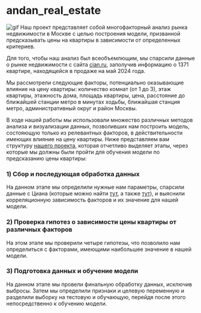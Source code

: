 # andan_real_estate
![gif](https://i.gifer.com/pXx.gif)
Наш проект представляет собой многофакторный анализ рынка недвижимости в Москве с целью построения модели, призванной предсказывать цены на квартиры в зависимости от определенных критериев.  

Для того, чтобы наш анализ был всеобъемлющим, мы спарсили данные о рынке недвижимости с сайта [cian.ru](https://www.cian.ru), заполучив информацию о 1371 квартире, находящейся в продаже на май 2024 года.  

Мы рассмотрели следующие факторы, потенциально оказывающие влияние на цену квартиры: количество комнат (от 1 до 3), этаж квартиры, этажность дома, площадь квартиры, цена, расстояние до ближайшей станции метро в минутах ходьбы, ближайшая станция метро, административный округ и район Москвы.  

В ходе нашей работы мы использовали множество различных методов анализа и визуализации данных, позволивших нам построить модель, состояющую только из релевантных факторов, в действительности имеющих влияние на цену квартиры. Ниже представляем вам структуру [нашего проекта](EDA_и_обучение_модели.ipynb), которая отчетливо выделяет этапы, через которые мы должны были пройти для обучения модели по предсказанию цены квартиры:  
### 1) Сбор и последующая обработка данных  
На данном этапе мы определили нужные нам параметры, спарсили данные с Циана (которые можно найти [тут](dataset_cian_itog.csv), а также  [тут](Парсинг.ipynb)), и выяснили корреляционную зависимость факторов и их значение для нашей модели.
### 2) Проверка гипотез о зависимости цены квартиры от различных факторов
На этом этапе мы проверили четыре гипотезы, что позволило нам определиться с факторами, имеющими наибольшее значение в нашей модели.
### 3) Подготовка данных и обучение модели
На данном этапе мы провели финальную обработку данных, исключив выбросы. Затем мы определили признаки и целевую переменную и разделили выборку на тестовую и обучающую, перейдя после этого непосредственно к обучению модели.



